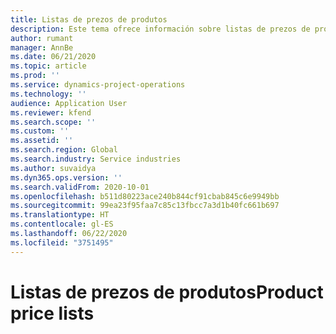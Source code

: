 ```yaml
---
title: Listas de prezos de produtos
description: Este tema ofrece información sobre listas de prezos de produtos en Project Operations.
author: rumant
manager: AnnBe
ms.date: 06/21/2020
ms.topic: article
ms.prod: ''
ms.service: dynamics-project-operations
ms.technology: ''
audience: Application User
ms.reviewer: kfend
ms.search.scope: ''
ms.custom: ''
ms.assetid: ''
ms.search.region: Global
ms.search.industry: Service industries
ms.author: suvaidya
ms.dyn365.ops.version: ''
ms.search.validFrom: 2020-10-01
ms.openlocfilehash: b511d80223ace240b844cf91cbab845c6e9949bb
ms.sourcegitcommit: 99ea23f95faa7c85c13fbcc7a3d1b40fc661b697
ms.translationtype: HT
ms.contentlocale: gl-ES
ms.lasthandoff: 06/22/2020
ms.locfileid: "3751495"
---
```

# <a name="product-price-lists"></a><span data-ttu-id="9d2b3-103">Listas de prezos de produtos</span><span class="sxs-lookup"><span data-stu-id="9d2b3-103">Product price lists</span></span>
